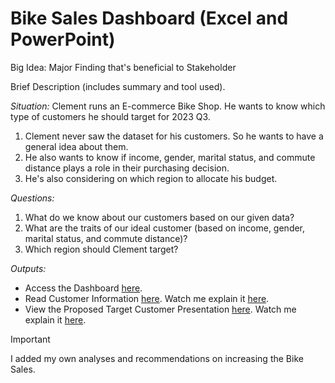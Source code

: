 # Bike Sales Dashboard (Excel and PowerPoint)
Big Idea: Major Finding that's beneficial to Stakeholder

Brief Description (includes summary and tool used).

*Situation:* Clement runs an E-commerce Bike Shop. He wants to know which type of customers he should target for 2023 Q3.
1. Clement never saw the dataset for his customers. So he wants to have a general idea about them.
2. He also wants to know if income, gender, marital status, and commute distance plays a role in their purchasing decision.
3. He's also considering on which region to allocate his budget.

*Questions:*
1. What do we know about our customers based on our given data?
2. What are the traits of our ideal customer (based on income, gender, marital status, and commute distance)?
3. Which region should Clement target?

*Outputs:*
- Access the Dashboard [here](mini-projects/clements-bicycle-shop/dashboard.xlsx).
- Read Customer Information [here](mini-projects/clements-bicycle-shop/customer_information.docx). Watch me explain it [here]().
- View the Proposed Target Customer Presentation [here](mini-projects/clements-bicycle-shop/proposed_target_customer_2023q3.pptx). Watch me explain it [here]().

> [!IMPORTANT]
> I added my own analyses and recommendations on increasing the Bike Sales.